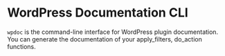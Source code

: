 # WordPress Documentation CLI

`wpdoc` is the command-line interface for WordPress plugin documentation. You can generate the documentation of your apply_filters, do_action functions.
